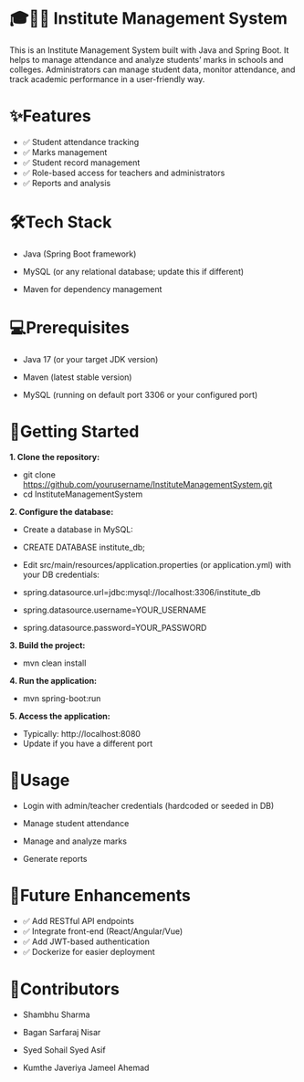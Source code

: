 
# 🎓🏫📝 Institute Management System

This is an Institute Management System built with Java and Spring Boot. It helps to manage attendance and analyze students’ marks in schools and colleges. Administrators can manage student data, monitor attendance, and track academic performance in a user-friendly way.

# ✨Features
- ✅ Student attendance tracking
- ✅ Marks management
- ✅ Student record management
- ✅ Role-based access for teachers and administrators
- ✅ Reports and analysis

# 🛠️Tech Stack
- Java (Spring Boot framework)

- MySQL (or any relational database; update this if different)

- Maven for dependency management

# 💻Prerequisites
- Java 17 (or your target JDK version)

- Maven (latest stable version)

- MySQL (running on default port 3306 or your configured port)

# 🚀Getting Started
**1. Clone the repository:**

 - git clone https://github.com/yourusername/InstituteManagementSystem.git
 - cd InstituteManagementSystem

**2. Configure the database:**

 - Create a database in MySQL:
 - CREATE DATABASE institute_db;
 - Edit src/main/resources/application.properties (or application.yml) with your DB credentials:

 - spring.datasource.url=jdbc:mysql://localhost:3306/institute_db
 - spring.datasource.username=YOUR_USERNAME
 - spring.datasource.password=YOUR_PASSWORD

**3. Build the project:**

 - mvn clean install

**4. Run the application:**
 - mvn spring-boot:run

**5. Access the application:**

 - Typically: http://localhost:8080
 - Update if you have a different port

# 📌Usage
- Login with admin/teacher credentials (hardcoded or seeded in DB)

- Manage student attendance

- Manage and analyze marks

- Generate reports

# 🔮Future Enhancements
- ✅ Add RESTful API endpoints
- ✅ Integrate front-end (React/Angular/Vue)
- ✅ Add JWT-based authentication
- ✅ Dockerize for easier deployment

# 🤝Contributors
- Shambhu Sharma

- Bagan Sarfaraj Nisar

- Syed Sohail Syed Asif

- Kumthe Javeriya Jameel Ahemad
